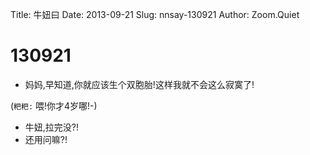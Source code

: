 Title: 牛妞曰
Date: 2013-09-21
Slug: nnsay-130921
Author: Zoom.Quiet


# 130921


- 妈妈,早知道,你就应该生个双胞胎!这样我就不会这么寂寞了!

(`粑粑:` 喂!你才4岁哪!-)


- 牛妞,拉完没?!
- 还用问嘛?!


